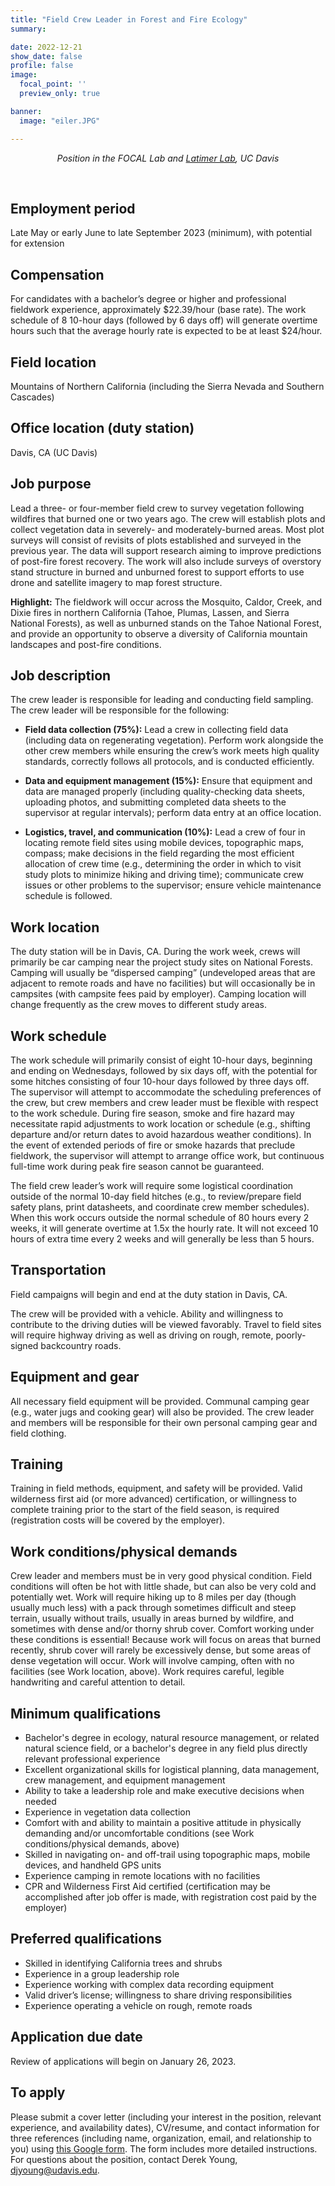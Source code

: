 ```yaml
---
title: "Field Crew Leader in Forest and Fire Ecology"
summary:

date: 2022-12-21
show_date: false
profile: false
image:
  focal_point: ''
  preview_only: true

banner:
  image: "eiler.JPG"

---
```


<div align="center">

*Position in the FOCAL Lab and [Latimer Lab](https://latimer.ucdavis.edu/), UC Davis*

</div>

<br>

## Employment period

Late May or early June to late September 2023 (minimum), with potential for extension

 ## Compensation

For candidates with a bachelor’s degree or higher and professional fieldwork experience, approximately $22.39/hour (base rate). The work schedule of 8 10-hour days (followed by 6 days off) will generate overtime hours such that the average hourly rate is expected to be at least $24/hour.

## Field location

Mountains of Northern California (including the Sierra Nevada and Southern Cascades)

## Office location (duty station)

Davis, CA (UC Davis)

 ## Job purpose
 
 Lead a three- or four-member field crew to survey vegetation following wildfires that burned one or two years ago. The crew will establish plots and collect vegetation data in severely- and moderately-burned areas. Most plot surveys will consist of revisits of plots established and surveyed in the previous year. The data will support research aiming to improve predictions of post-fire forest recovery. The work will also include surveys of overstory stand structure in burned and unburned forest to support efforts to use drone and satellite imagery to map forest structure.

**Highlight:** The fieldwork will occur across the Mosquito, Caldor, Creek, and Dixie fires in northern California (Tahoe, Plumas, Lassen, and Sierra National Forests), as well as unburned stands on the Tahoe National Forest, and provide an opportunity to observe a diversity of California mountain landscapes and post-fire conditions.

## Job description

The crew leader is responsible for leading and conducting field sampling. The crew leader will be responsible for the following:

- **Field data collection (75%):** Lead a crew in collecting field data (including data on regenerating vegetation). Perform work alongside the other crew members while ensuring the crew’s work meets high quality standards, correctly follows all protocols, and is conducted efficiently.

- **Data and equipment management (15%):** Ensure that equipment and data are managed properly (including quality-checking data sheets, uploading photos, and submitting completed data sheets to the supervisor at regular intervals); perform data entry at an office location.

- **Logistics, travel, and communication (10%):** Lead a crew of four in locating remote field sites using mobile devices, topographic maps, compass; make decisions in the field regarding the most efficient allocation of crew time (e.g., determining the order in which to visit study plots to minimize hiking and driving time); communicate crew issues or other problems to the supervisor; ensure vehicle maintenance schedule is followed.

## Work location

The duty station will be in Davis, CA. During the work week, crews will primarily be car camping near the project study sites on National Forests. Camping will usually be “dispersed camping” (undeveloped areas that are adjacent to remote roads and have no facilities) but will occasionally be in campsites (with campsite fees paid by employer). Camping location will change frequently as the crew moves to different study areas.

## Work schedule

The work schedule will primarily consist of eight 10-hour days, beginning and ending on Wednesdays, followed by six days off, with the potential for some hitches consisting of four 10-hour days followed by three days off. The supervisor will attempt to accommodate the scheduling preferences of the crew, but crew members and crew leader must be flexible with respect to the work schedule. During fire season, smoke and fire hazard may necessitate rapid adjustments to work location or schedule (e.g., shifting departure and/or return dates to avoid hazardous weather conditions). In the event of extended periods of fire or smoke hazards that preclude fieldwork, the supervisor will attempt to arrange office work, but continuous full-time work during peak fire season cannot be guaranteed.

The field crew leader’s work will require some logistical coordination outside of the normal 10-day field hitches (e.g., to review/prepare field safety plans, print datasheets, and coordinate crew member schedules). When this work occurs outside the normal schedule of 80 hours every 2 weeks, it will generate overtime at 1.5x the hourly rate. It will not exceed 10 hours of extra time every 2 weeks and will generally be less than 5 hours.

## Transportation

Field campaigns will begin and end at the duty station in Davis, CA.

The crew will be provided with a vehicle. Ability and willingness to contribute to the driving duties will be viewed favorably. Travel to field sites will require highway driving as well as driving on rough, remote, poorly-signed backcountry roads.

## Equipment and gear

All necessary field equipment will be provided. Communal camping gear (e.g., water jugs and cooking gear) will also be provided. The crew leader and members will be responsible for their own personal camping gear and field clothing.

## Training

Training in field methods, equipment, and safety will be provided. Valid wilderness first aid (or more advanced) certification, or willingness to complete training prior to the start of the field season, is required (registration costs will be covered by the employer).

## Work conditions/physical demands

Crew leader and members must be in very good physical condition. Field conditions will often be hot with little shade, but can also be very cold and potentially wet. Work will require hiking up to 8 miles per day (though usually much less) with a pack through sometimes difficult and steep terrain, usually without trails, usually in areas burned by wildfire, and sometimes with dense and/or thorny shrub cover. Comfort working under these conditions is essential! Because work will focus on areas that burned recently, shrub cover will rarely be excessively dense, but some areas of dense vegetation will occur. Work will involve camping, often with no facilities (see Work location, above). Work requires careful, legible handwriting and careful attention to detail.

## Minimum qualifications

- Bachelor's degree in ecology, natural resource management, or related natural science field, or a bachelor's degree in any field plus directly relevant professional experience
- Excellent organizational skills for logistical planning, data management, crew management, and equipment management
- Ability to take a leadership role and make executive decisions when needed
- Experience in vegetation data collection
- Comfort with and ability to maintain a positive attitude in physically demanding and/or uncomfortable conditions (see Work conditions/physical demands, above)
- Skilled in navigating on- and off-trail using topographic maps, mobile devices, and handheld GPS units
- Experience camping in remote locations with no facilities
- CPR and Wilderness First Aid certified (certification may be accomplished after job offer is made, with registration cost paid by the employer)

## Preferred qualifications
- Skilled in identifying California trees and shrubs
- Experience in a group leadership role
- Experience working with complex data recording equipment
- Valid driver’s license; willingness to share driving responsibilities
- Experience operating a vehicle on rough, remote roads

## Application due date

Review of applications will begin on January 26, 2023.

## To apply

Please submit a cover letter (including your interest in the position, relevant experience, and availability dates), CV/resume, and contact information for three references (including name, organization, email, and relationship to you) using [this Google form](https://forms.gle/J4hAZ8XRTomq5qDEA). The form includes more detailed instructions. For questions about the position, contact Derek Young, djyoung@udavis.edu.